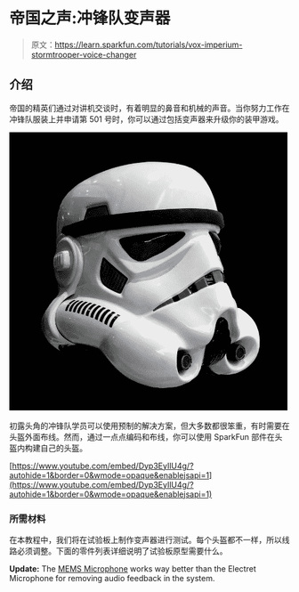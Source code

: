 # 帝国之声:冲锋队变声器

> 原文：<https://learn.sparkfun.com/tutorials/vox-imperium-stormtrooper-voice-changer>

## 介绍

帝国的精英们通过对讲机交谈时，有着明显的鼻音和机械的声音。当你努力工作在冲锋队服装上并申请第 501 号时，你可以通过包括变声器来升级你的装甲游戏。

[![Stormtrooper helmet](img/61d8a074b03c361c58da9ddce8b8b492.png)](https://cdn.sparkfun.com/assets/learn_tutorials/5/8/8/Stormtrooper_Helmet_scaled.png)

初露头角的冲锋队学员可以使用预制的解决方案，但大多数都很笨重，有时需要在头盔外面布线。然而，通过一点点编码和布线，你可以使用 SparkFun 部件在头盔内构建自己的头盔。

[https://www.youtube.com/embed/Dyp3EyIlU4g/?autohide=1&border=0&wmode=opaque&enablejsapi=1](https://www.youtube.com/embed/Dyp3EyIlU4g/?autohide=1&border=0&wmode=opaque&enablejsapi=1)

### 所需材料

在本教程中，我们将在试验板上制作变声器进行测试。每个头盔都不一样，所以线路必须调整。下面的零件列表详细说明了试验板原型需要什么。

**Update:** The [MEMS Microphone](https://www.sparkfun.com/products/9868) works way better than the Electret Microphone for removing audio feedback in the system.